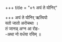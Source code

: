 +++
title = "०१ अयं ते योनिर्"

+++
अयं ते योनिर् ऋत्वियो  
यतो जातो अरोचथाः ।  
तं जानन्न् अग्न आ रोह-  
-अथा नो वर्धया रयिम् ॥